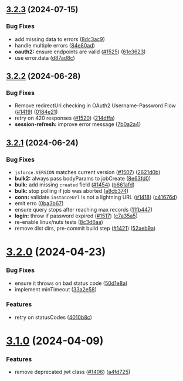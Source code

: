 ## [3.2.3](https://github.com/jsforce/jsforce/compare/3.2.2...3.2.3) (2024-07-15)


### Bug Fixes

* add missing data to errors ([8dc3ac9](https://github.com/jsforce/jsforce/commit/8dc3ac955921f3d96496abd6385abdac59553f15))
* handle multiple errors ([84e80ad](https://github.com/jsforce/jsforce/commit/84e80adbc3533500495e18b193e42ce087d8358c))
* **oauth2:** ensure endpoints are valid ([#1525](https://github.com/jsforce/jsforce/issues/1525)) ([61e3623](https://github.com/jsforce/jsforce/commit/61e3623d0693b2911bca6d639585bad2a8f99338))
* use error.data ([d87ad8c](https://github.com/jsforce/jsforce/commit/d87ad8cde4fb3fe138ddff99bfdb285ce6034da9))



## [3.2.2](https://github.com/jsforce/jsforce/compare/3.2.1...3.2.2) (2024-06-28)


### Bug Fixes

* Remove redirectUri checking in OAuth2 Username-Password Flow ([#1419](https://github.com/jsforce/jsforce/issues/1419)) ([0184e21](https://github.com/jsforce/jsforce/commit/0184e2113962ec9f3193a9a8b41db3ccdfcd44a7))
* retry on 420 responses ([#1520](https://github.com/jsforce/jsforce/issues/1520)) ([214dffa](https://github.com/jsforce/jsforce/commit/214dffa53ab12e4911634b04774cc60c60a87486))
* **session-refresh:** improve error message ([7b0a2a4](https://github.com/jsforce/jsforce/commit/7b0a2a4de1dabc47d906f4bb3366fd19b97b0af7))



## [3.2.1](https://github.com/jsforce/jsforce/compare/3.2.0...3.2.1) (2024-06-24)


### Bug Fixes

* `jsforce.VERSION` matches current version ([#1507](https://github.com/jsforce/jsforce/issues/1507)) ([2621d0b](https://github.com/jsforce/jsforce/commit/2621d0b863487056ce25f949ad8d007125ed04b7))
* **bulk2:** always pass bodyParams to jobCreate ([8e63fd0](https://github.com/jsforce/jsforce/commit/8e63fd024c8afe6cf6c2f721072727b91c94aee9))
* **bulk:** add missing `created` field ([#1454](https://github.com/jsforce/jsforce/issues/1454)) ([b661afd](https://github.com/jsforce/jsforce/commit/b661afdd21729812974f1056e392f2f58fc21096))
* **bulk:** stop polling if job was aborted ([a8cb374](https://github.com/jsforce/jsforce/commit/a8cb374210aaa51ea3cd98e9b9c7675148e351ac))
* **conn:** validate `instanceUrl` is not a lightning URL ([#1418](https://github.com/jsforce/jsforce/issues/1418)) ([c41676d](https://github.com/jsforce/jsforce/commit/c41676dca047a9b48911b989cce6ae1011a82316))
* emit erro ([0ba3b67](https://github.com/jsforce/jsforce/commit/0ba3b677015c803c4a85749b78f1875c71931e3c))
* ensure query stops after reaching max records ([11fb447](https://github.com/jsforce/jsforce/commit/11fb4474e232551f1ce9ee28d940d7c88face8d7))
* **login:** throw if password expired ([#1517](https://github.com/jsforce/jsforce/issues/1517)) ([c7a35a5](https://github.com/jsforce/jsforce/commit/c7a35a55bf82fa6c7a5ee027f57a15eed8ad1dd2))
* re-enable linux/nuts tests ([8c3d6aa](https://github.com/jsforce/jsforce/commit/8c3d6aa7430bd96bb78bc8933e02e06ed0c0b5e1))
* remove dist dirs, pre-commit build step ([#1421](https://github.com/jsforce/jsforce/issues/1421)) ([52aeb9a](https://github.com/jsforce/jsforce/commit/52aeb9a935b8495edbf432efb2b0c1df3b365f30))



# [3.2.0](https://github.com/jsforce/jsforce/compare/3.1.0...3.2.0) (2024-04-23)


### Bug Fixes

* ensure it throws on bad status code ([50d1e8a](https://github.com/jsforce/jsforce/commit/50d1e8a147f9993077564ce531f8df4a4fe9f511))
* implement minTimeout ([33a2e58](https://github.com/jsforce/jsforce/commit/33a2e582cedf2720f0cfc114752280b838275a44))


### Features

* retry on statusCodes ([4010b8c](https://github.com/jsforce/jsforce/commit/4010b8ceb1d651fe482d44d291da148ec70a6917))



# [3.1.0](https://github.com/jsforce/jsforce/compare/3.0.0-next.3...3.1.0) (2024-04-09)


### Features

* remove deprecated jwt class ([#1406](https://github.com/jsforce/jsforce/issues/1406)) ([a4fd725](https://github.com/jsforce/jsforce/commit/a4fd7259e52af2f9ec35968f8793349a042eed6b))



